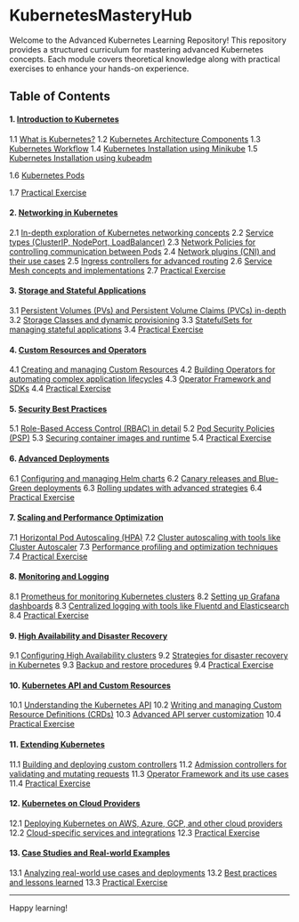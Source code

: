 # KubernetesMasteryHub

Welcome to the Advanced Kubernetes Learning Repository! This repository provides a structured curriculum for mastering advanced Kubernetes concepts. Each module covers theoretical knowledge along with practical exercises to enhance your hands-on experience.

## Table of Contents

#### 1. [Introduction to Kubernetes](./Module-1)

1.1 [What is Kubernetes?](./Module-1/1.1-What-is-Kubernetes.md)
1.2 [Kubernetes Architecture Components](./Module-1/1.2-kubernetes-architecture-components.md)
1.3 [Kubernetes Workflow](./Module-1/1.3-Kubernetes-Workflow.md)
1.4 [Kubernetes Installation using Minikube](./Module-1/1.4-Kubernetes-Installation-using-Minikube.md)
1.5 [Kubernetes Installation using kubeadm](./Module-1/1.5-Kubernetes-Installation-using-kubeadm.md)

1.6 [Kubernetes Pods](./Module-1/1.5-Kubernetes-Pods.md)

1.7 [Practical Exercise](./Module-1/1.6-Kubernetes-Pods.md)

#### 2. [Networking in Kubernetes](#module-2-networking-in-kubernetes)

2.1 [In-depth exploration of Kubernetes networking concepts](#21-in-depth-exploration-of-kubernetes-networking-concepts)
2.2 [Service types (ClusterIP, NodePort, LoadBalancer)](#22-service-types-clusterip-nodeport-loadbalancer)
2.3 [Network Policies for controlling communication between Pods](#23-network-policies-for-controlling-communication-between-pods)
2.4 [Network plugins (CNI) and their use cases](#24-network-plugins-cni-and-their-use-cases)
2.5 [Ingress controllers for advanced routing](#25-ingress-controllers-for-advanced-routing)
2.6 [Service Mesh concepts and implementations](#26-service-mesh-concepts-and-implementations)
2.7 [Practical Exercise](#27-practical-exercise)

#### 3. [Storage and Stateful Applications](#module-3-storage-and-stateful-applications)

3.1 [Persistent Volumes (PVs) and Persistent Volume Claims (PVCs) in-depth](#31-persistent-volumes-pvs-and-persistent-volume-claims-pvcs-in-depth)
3.2 [Storage Classes and dynamic provisioning](#32-storage-classes-and-dynamic-provisioning)
3.3 [StatefulSets for managing stateful applications](#33-statefulsets-for-managing-stateful-applications)
3.4 [Practical Exercise](#34-practical-exercise)

#### 4. [Custom Resources and Operators](#module-4-custom-resources-and-operators)

4.1 [Creating and managing Custom Resources](#41-creating-and-managing-custom-resources)
4.2 [Building Operators for automating complex application lifecycles](#42-building-operators-for-automating-complex-application-lifecycles)
4.3 [Operator Framework and SDKs](#43-operator-framework-and-sdks)
4.4 [Practical Exercise](#44-practical-exercise)

#### 5. [Security Best Practices](#module-5-security-best-practices)

5.1 [Role-Based Access Control (RBAC) in detail](#51-role-based-access-control-rbac-in-detail)
5.2 [Pod Security Policies (PSP)](#52-pod-security-policies-psp)
5.3 [Securing container images and runtime](#53-securing-container-images-and-runtime)
5.4 [Practical Exercise](#54-practical-exercise)

#### 6. [Advanced Deployments](#module-6-advanced-deployments)

6.1 [Configuring and managing Helm charts](#61-configuring-and-managing-helm-charts)
6.2 [Canary releases and Blue-Green deployments](#62-canary-releases-and-blue-green-deployments)
6.3 [Rolling updates with advanced strategies](#63-rolling-updates-with-advanced-strategies)
6.4 [Practical Exercise](#64-practical-exercise)

#### 7. [Scaling and Performance Optimization](#module-7-scaling-and-performance-optimization)

7.1 [Horizontal Pod Autoscaling (HPA)](#71-horizontal-pod-autoscaling-hpa)
7.2 [Cluster autoscaling with tools like Cluster Autoscaler](#72-cluster-autoscaling-with-tools-like-cluster-autoscaler)
7.3 [Performance profiling and optimization techniques](#73-performance-profiling-and-optimization-techniques)
7.4 [Practical Exercise](#74-practical-exercise)

#### 8. [Monitoring and Logging](#module-8-monitoring-and-logging)

8.1 [Prometheus for monitoring Kubernetes clusters](#81-prometheus-for-monitoring-kubernetes-clusters)
8.2 [Setting up Grafana dashboards](#82-setting-up-grafana-dashboards)
8.3 [Centralized logging with tools like Fluentd and Elasticsearch](#83-centralized-logging-with-tools-like-fluentd-and-elasticsearch)
8.4 [Practical Exercise](#84-practical-exercise)

#### 9. [High Availability and Disaster Recovery](#module-9-high-availability-and-disaster-recovery)

9.1 [Configuring High Availability clusters](#91-configuring-high-availability-clusters)
9.2 [Strategies for disaster recovery in Kubernetes](#92-strategies-for-disaster-recovery-in-kubernetes)
9.3 [Backup and restore procedures](#93-backup-and-restore-procedures)
9.4 [Practical Exercise](#94-practical-exercise)

#### 10. [Kubernetes API and Custom Resources](#module-10-kubernetes-api-and-custom-resources)

10.1 [Understanding the Kubernetes API](#101-understanding-the-kubernetes-api)
10.2 [Writing and managing Custom Resource Definitions (CRDs)](#102-writing-and-managing-custom-resource-definitions-crds)
10.3 [Advanced API server customization](#103-advanced-api-server-customization)
10.4 [Practical Exercise](#104-practical-exercise)

#### 11. [Extending Kubernetes](#module-11-extending-kubernetes)

11.1 [Building and deploying custom controllers](#111-building-and-deploying-custom-controllers)
11.2 [Admission controllers for validating and mutating requests](#112-admission-controllers-for-validating-and-mutating-requests)
11.3 [Operator Framework and its use cases](#113-operator-framework-and-its-use-cases)
11.4 [Practical Exercise](#114-practical-exercise)

#### 12. [Kubernetes on Cloud Providers](#module-12-kubernetes-on-cloud-providers)

12.1 [Deploying Kubernetes on AWS, Azure, GCP, and other cloud providers](#121-deploying-kubernetes-on-aws-azure-gcp-and-other-cloud-providers)
12.2 [Cloud-specific services and integrations](#122-cloud-specific-services-and-integrations)
12.3 [Practical Exercise](#123-practical-exercise)

#### 13. [Case Studies and Real-world Examples](#module-13-case-studies-and-real-world-examples)

13.1 [Analyzing real-world use cases and deployments](#131-analyzing-real-world-use-cases-and-deployments)
13.2 [Best practices and lessons learned](#132-best-practices-and-lessons-learned)
13.3 [Practical Exercise](#133-practical-exercise)

---

Happy learning!

